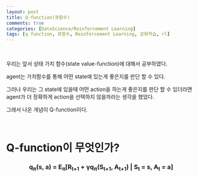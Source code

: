```yaml
---
layout: post
title: Q-function(큐함수)
comments: true
categories: [DataScience/Reinforcement Learning]
tags: [q function, 큐함수, Reinforcement Learning, 강화학습, rl]
---
```


<br/>

우리는 앞서 상태 가치 함수(state value-function)에 대해서 공부하였다.

agent는 가치함수를 통해 어떤 state에 있는게 좋은지를 판단 할 수 있다.

그러나 우리는 그 state에 있을때 어떤 action을 하는게 좋은지를 판단 할 수 있더라면 agent가 더 정확하게 action을 선택하지 않을까라는 생각을 했었다.

그래서 나온 개념이 Q-function이다.

<br/>

# Q-function이 무엇인가?

### <center>q<sub>π</sub>(s, a) = E<sub>π</sub>[R<sub>t+1</sub> + γq<sub>π</sub>(S<sub>t+1</sub>, A<sub>t+1</sub>) | S<sub>t</sub> = s, A<sub>t</sub> = a]</center>

